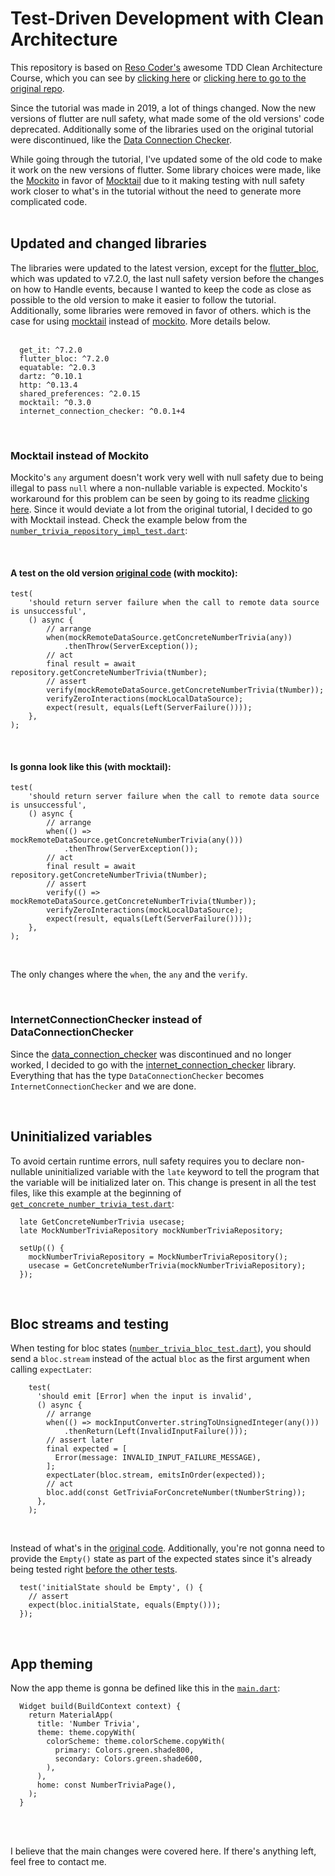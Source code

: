 # Test-Driven Development with Clean Architecture

This repository is based on [Reso Coder's](https://github.com/ResoCoder) awesome TDD Clean Architecture Course, which you can see by [clicking here](https://resocoder.com/2019/08/27/flutter-tdd-clean-architecture-course-1-explanation-project-structure/) or [clicking here to go to the original repo](https://github.com/ResoCoder/flutter-tdd-clean-architecture-course).

Since the tutorial was made in 2019, a lot of things changed. Now the new versions of flutter are null safety, what made some of the old versions' code deprecated. Additionally some of the libraries used on the original tutorial were discontinued, like the [Data Connection Checker](https://pub.dev/packages/data_connection_checker).

While going through the tutorial, I've updated some of the old code to make it work on the new versions of flutter. Some library choices were made, like the [Mockito](https://pub.dev/packages/mockito) in favor of [Mocktail](https://pub.dev/packages/mocktail) due to it making testing with null safety work closer to what's in the tutorial without the need to generate more complicated code.
<br/><br/>

## Updated and changed libraries

The libraries were updated to the latest version, except for the [flutter_bloc](https://pub.dev/packages/flutter_bloc), which was updated to v7.2.0, the last null safety version before the changes on how to Handle events, because I wanted to keep the code as close as possible to the old version to make it easier to follow the tutorial. Additionally, some libraries were removed in favor of others. which is the case for using [mocktail](https://pub.dev/packages/mocktail) instead of [mockito](https://pub.dev/packages/mockito). More details below.
<br/><br/>

```
  get_it: ^7.2.0
  flutter_bloc: ^7.2.0
  equatable: ^2.0.3
  dartz: ^0.10.1
  http: ^0.13.4
  shared_preferences: ^2.0.15
  mocktail: ^0.3.0
  internet_connection_checker: ^0.0.1+4
```

<br/>

### Mocktail instead of Mockito

Mockito's `any` argument doesn't work very well with null safety due to being illegal to pass `null` where a non-nullable variable is expected. Mockito's workaround for this problem can be seen by going to its readme [clicking here](https://github.com/dart-lang/mockito/blob/master/NULL_SAFETY_README.md#problems-with-typical-mocking-and-stubbing). Since it would deviate a lot from the original tutorial, I decided to go with Mocktail instead. Check the example below from the [`number_trivia_repository_impl_test.dart`](https://github.com/farvic/tdd-clean-number-trivia-app/blob/8a7aa5e5b7772b344c4b8768cb73e3e3666ebbc0/test/features/number_trivia/data/repositories/number_trivia_repository_impl_test.dart#L98-L113):

<br/>

#### A test on the old version [original code](https://github.com/ResoCoder/flutter-tdd-clean-architecture-course/blob/6c5156142f0e0ed84023793a417bc5e1e60d7ac0/test/features/number_trivia/data/repositories/number_trivia_repository_impl_test.dart#L118) (with mockito):

```
test(
    'should return server failure when the call to remote data source is unsuccessful',
    () async {
        // arrange
        when(mockRemoteDataSource.getConcreteNumberTrivia(any))
            .thenThrow(ServerException());
        // act
        final result = await repository.getConcreteNumberTrivia(tNumber);
        // assert
        verify(mockRemoteDataSource.getConcreteNumberTrivia(tNumber));
        verifyZeroInteractions(mockLocalDataSource);
        expect(result, equals(Left(ServerFailure())));
    },
);
```

<br/>

#### Is gonna look like this (with mocktail):

```
test(
    'should return server failure when the call to remote data source is unsuccessful',
    () async {
        // arrange
        when(() => mockRemoteDataSource.getConcreteNumberTrivia(any()))
            .thenThrow(ServerException());
        // act
        final result = await repository.getConcreteNumberTrivia(tNumber);
        // assert
        verify(() => mockRemoteDataSource.getConcreteNumberTrivia(tNumber));
        verifyZeroInteractions(mockLocalDataSource);
        expect(result, equals(Left(ServerFailure())));
    },
);
```

<br/>

The only changes where the `when`, the `any` and the `verify`.

<br/>

### InternetConnectionChecker instead of DataConnectionChecker

Since the [data_connection_checker](https://pub.dev/packages/data_connection_checker) was discontinued and no longer worked, I decided to go with the [internet_connection_checker](https://pub.dev/packages/internet_connection_checker) library. Everything that has the type `DataConnectionChecker` becomes `InternetConnectionChecker` and we are done.

<br/>

## Uninitialized variables

To avoid certain runtime errors, null safety requires you to declare non-nullable uninitialized variable with the `late` keyword to tell the program that the variable will be initialized later on. This change is present in all the test files, like this example at the beginning of [`get_concrete_number_trivia_test.dart`](https://github.com/farvic/tdd-clean-number-trivia-app/blob/main/test/features/number_trivia/domain/usecases/get_concrete_number_trivia_test.dart#L12-L18):

```
  late GetConcreteNumberTrivia usecase;
  late MockNumberTriviaRepository mockNumberTriviaRepository;

  setUp(() {
    mockNumberTriviaRepository = MockNumberTriviaRepository();
    usecase = GetConcreteNumberTrivia(mockNumberTriviaRepository);
  });
```

<br/>

## Bloc streams and testing

When testing for bloc states ([`number_trivia_bloc_test.dart`](https://github.com/farvic/tdd-clean-number-trivia-app/blob/main/test/features/number_trivia/presentation/bloc/number_trivia_bloc_test.dart)), you should send a `bloc.stream` instead of the actual `bloc` as the first argument when calling `expectLater`:

```
    test(
      'should emit [Error] when the input is invalid',
      () async {
        // arrange
        when(() => mockInputConverter.stringToUnsignedInteger(any()))
            .thenReturn(Left(InvalidInputFailure()));
        // assert later
        final expected = [
          Error(message: INVALID_INPUT_FAILURE_MESSAGE),
        ];
        expectLater(bloc.stream, emitsInOrder(expected));
        // act
        bloc.add(const GetTriviaForConcreteNumber(tNumberString));
      },
    );
```

<br>

Instead of what's in the [original code](https://github.com/ResoCoder/flutter-tdd-clean-architecture-course/blob/6c5156142f0e0ed84023793a417bc5e1e60d7ac0/test/features/number_trivia/presentation/bloc/number_trivia_bloc_test.dart#L75). Additionally, you're not gonna need to provide the `Empty()` state as part of the expected states since it's already being tested right [before the other tests](https://github.com/farvic/tdd-clean-number-trivia-app/blob/dbabcb154ea13b0785a262be639439bca734bee8/test/features/number_trivia/presentation/bloc/number_trivia_bloc_test.dart#L44-L47).

```
  test('initialState should be Empty', () {
    // assert
    expect(bloc.initialState, equals(Empty()));
  });
```

<br>

## App theming

Now the app theme is gonna be defined like this in the [`main.dart`](https://github.com/farvic/tdd-clean-number-trivia-app/blob/main/lib/main.dart):

```
  Widget build(BuildContext context) {
    return MaterialApp(
      title: 'Number Trivia',
      theme: theme.copyWith(
        colorScheme: theme.colorScheme.copyWith(
          primary: Colors.green.shade800,
          secondary: Colors.green.shade600,
        ),
      ),
      home: const NumberTriviaPage(),
    );
  }
```

<br><br>

I believe that the main changes were covered here. If there's anything left, feel free to contact me.

<!--## Getting Started

This project is a starting point for a Flutter application.

A few resources to get you started if this is your first Flutter project:

- [Lab: Write your first Flutter app](https://docs.flutter.dev/get-started/codelab)
- [Cookbook: Useful Flutter samples](https://docs.flutter.dev/cookbook)

For help getting started with Flutter development, view the
[online documentation](https://docs.flutter.dev/), which offers tutorials,
samples, guidance on mobile development, and a full API reference.
"Coming soon"-->
